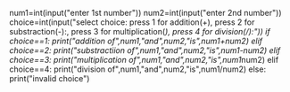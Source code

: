 num1=int(input("enter 1st number"))
num2=int(input("enter 2nd number"))
choice=int(input("select choice: press 1 for addition(+), press 2 for substraction(-):, press 3 for multiplication(*), press 4 for division(/):"))
if choice==1:
 print("addition of",num1,"and",num2,"is",num1+num2)
elif choice==2:
 print("substractiion of",num1,"and",num2,"is",num1-num2)
elif choice==3:
 print("multiplication of",num1,"and",num2,"is",num1*num2)
elif choice==4:
 print("division of",num1,"and",num2,"is",num1/num2)
else:
  print("invalid choice")
